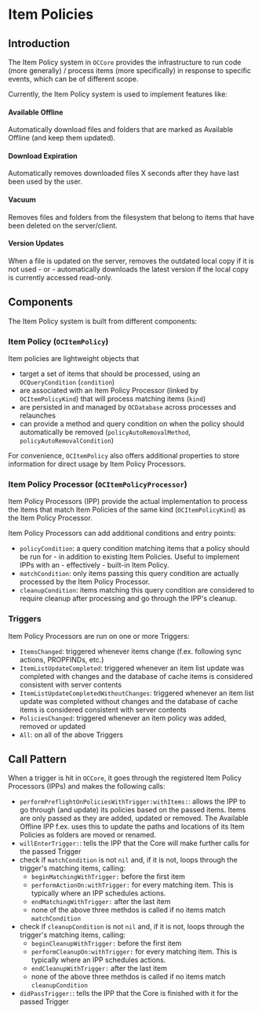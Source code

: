 #  Item Policies

## Introduction
The Item Policy system in `OCCore` provides the infrastructure to run code (more generally) / process items (more specifically) in response to specific events, which can be of different scope.

Currently, the Item Policy system is used to implement features like:

#### Available Offline
Automatically download files and folders that are marked as Available Offline (and keep them updated).

#### Download Expiration
Automatically removes downloaded files X seconds after they have last been used by the user.

#### Vacuum
Removes files and folders from the filesystem that belong to items that have been deleted on the server/client.

#### Version Updates
When a file is updated on the server, removes the outdated local copy if it is not used - or - automatically downloads the latest version if the local copy is currently accessed read-only.


## Components
The Item Policy system is built from different components:

### Item Policy (`OCItemPolicy`)
Item policies are lightweight objects that
- target a set of items that should be processed, using an `OCQueryCondition` (`condition`)
- are associated with an Item Policy Processor (linked by `OCItemPolicyKind`) that will process matching items (`kind`)
- are persisted in and managed by `OCDatabase` across processes and relaunches
- can provide a method and query condition on when the policy should automatically be removed (`policyAutoRemovalMethod`, `policyAutoRemovalCondition`)

For convenience, `OCItemPolicy` also offers additional properties to store information for direct usage by Item Policy Processors.

### Item Policy Processor (`OCItemPolicyProcessor`)
Item Policy Processors (IPP) provide the actual implementation to process the items that match Item Policies of the same kind (`OCItemPolicyKind`) as the Item Policy Processor.

Item Policy Processors can add additional conditions and entry points:
- `policyCondition`: a query condition matching items that a policy should be run for - in addition to existing Item Policies. Useful to implement IPPs with an - effectively - built-in Item Policy.
- `matchCondition`: only items passing this query condition are actually processed by the Item Policy Processor.
- `cleanupCondition`: items matching this query condition are considered to require cleanup after processing and go through the IPP's cleanup.

### Triggers
Item Policy Processors are run on one or more Triggers:

- `ItemsChanged`: triggered whenever items change (f.ex. following sync actions, PROPFINDs, etc.)
- `ItemListUpdateCompleted`: triggered whenever an item list update was completed with changes and the database of cache items is considered consistent with server contents
- `ItemListUpdateCompletedWithoutChanges`: triggered whenever an item list update was completed without changes and the database of cache items is considered consistent with server contents
- `PoliciesChanged`: triggered whenever an item policy was added, removed or updated
- `All`: on all of the above Triggers


## Call Pattern
When a trigger is hit in `OCCore`, it goes through the registered Item Policy Processors (IPPs) and makes the following calls:
- `performPreflightOnPoliciesWithTrigger:withItems:`: allows the IPP to go through (and update) its policies based on the passed items. Items are only passed as they are added, updated or removed. The Available Offline IPP f.ex. uses this to update the paths and locations of its Item Policies as folders are moved or renamed.
- `willEnterTrigger:`: tells the IPP that the Core will make further calls for the passed Trigger
- check if `matchCondition` is not `nil` and, if it is not, loops through the trigger's matching items, calling:
   - `beginMatchingWithTrigger:` before the first item
   - `performActionOn:withTrigger:` for every matching item. This is typically where an IPP schedules actions.
   - `endMatchingWithTrigger:` after the last item
   - none of the above three methdos is called if no items match `matchCondition`
- check if `cleanupCondition` is not `nil` and, if it is not, loops through the trigger's matching items, calling:
   - `beginCleanupWithTrigger:` before the first item
   - `performCleanupOn:withTrigger:` for every matching item. This is typically where an IPP schedules actions.
   - `endCleanupWithTrigger:` after the last item
   - none of the above three methdos is called if no items match `cleanupCondition`
- `didPassTrigger:`: tells the IPP that the Core is finished with it for the passed Trigger
